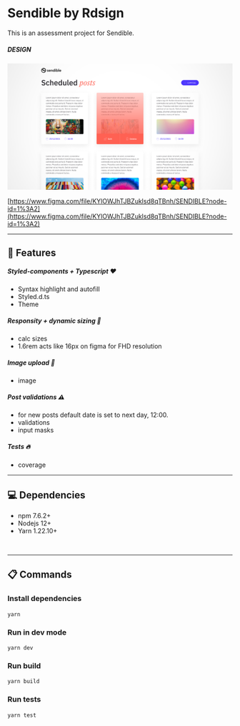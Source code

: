 # Sendible by Rdsign

This is an assessment project for Sendible.
<br>

##### DESIGN

[![image](public/prototype.png)](https://www.figma.com/file/KYlOWJhTJBZuklsd8qTBnh/SENDIBLE?node-id=1%3A2)
<br>

[https://www.figma.com/file/KYlOWJhTJBZuklsd8qTBnh/SENDIBLE?node-id=1%3A2](https://www.figma.com/file/KYlOWJhTJBZuklsd8qTBnh/SENDIBLE?node-id=1%3A2)
<br>

---

## :rocket: Features

##### Styled-components + Typescript :heart:

-   Syntax highlight and autofill
-   Styled.d.ts
-   Theme

##### Responsity + dynamic sizing :muscle:

-   calc sizes
-   1.6rem acts like 16px on figma for FHD resolution

##### Image upload :file_folder:

-   image

##### Post validations :warning:

-   for new posts default date is set to next day, 12:00.
-   validations
-   input masks

##### Tests :fire:

-   coverage

---

## :computer: Dependencies

-   npm 7.6.2+
-   Nodejs 12+
-   Yarn 1.22.10+

<br>

---

## :clipboard: Commands

### Install dependencies

```
yarn
```

### Run in dev mode

```
yarn dev
```

### Run build

```
yarn build
```

### Run tests

```
yarn test
```
